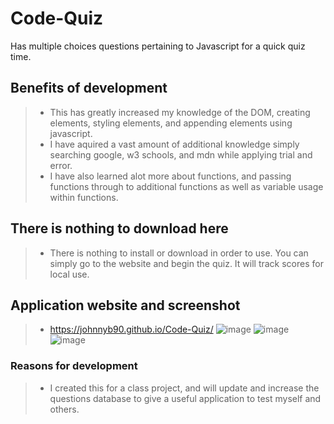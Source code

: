 # Code-Quiz
Has multiple choices questions pertaining to Javascript for a quick quiz time.

## Benefits of development
> * This has greatly increased my knowledge of the DOM, creating elements, styling elements, and appending elements using javascript.
> * I have aquired a vast amount of additional knowledge simply searching google, w3 schools, and mdn while applying trial and error.
> * I have also learned alot more about functions, and passing functions through to additional functions as well as variable usage within functions.

## There is nothing to download here
> * There is nothing to install or download in order to use. You can simply go to the website and begin the quiz. It will track scores for local use.

## Application website and screenshot
> * https://johnnyb90.github.io/Code-Quiz/
![image](https://user-images.githubusercontent.com/117334322/222056771-c9a4f64c-21e4-4670-8846-ac9a0738552a.png)
![image](https://user-images.githubusercontent.com/117334322/222056816-2d4d2d37-7939-4d70-8208-dbb594cfec30.png)
![image](https://user-images.githubusercontent.com/117334322/222057463-4a5739f5-bdd1-40e0-b468-4b77c28a7a57.png)

### Reasons for development
> * I created this for a class project, and will update and increase the questions database to give a useful application to test myself and others.
